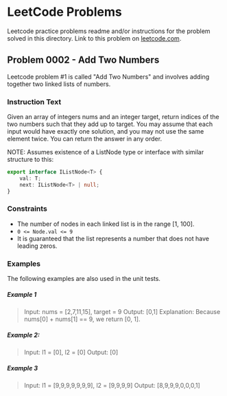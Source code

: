 # LeetCode Problems
Leetcode practice problems readme and/or instructions for the problem solved in this directory. 
Link to this problem on [leetcode.com](https://leetcode.com/problems/two-sum/).

## Problem 0002 - Add Two Numbers
Leetcode problem #1 is called "Add Two Numbers" and involves adding together two linked lists of numbers. 

### Instruction Text
Given an array of integers nums and an integer target, return indices of the two numbers such 
that they add up to target. You may assume that each input would have exactly one solution, and 
you may not use the same element twice. You can return the answer in any order.

NOTE: Assumes existence of a ListNode type or interface with similar structure to this:

```typescript
export interface IListNode<T> {
    val: T;
    next: IListNode<T> | null;
}
```

### Constraints
- The number of nodes in each linked list is in the range [1, 100].
- `0 <= Node.val <= 9`
- It is guaranteed that the list represents a number that does not have leading zeros.

### Examples
The following examples are also used in the unit tests.

##### Example 1
> Input: nums = [2,7,11,15], target = 9
> Output: [0,1]
> Explanation: Because nums[0] + nums[1] == 9, we return [0, 1]. 

##### Example 2:
> Input: l1 = [0], l2 = [0]
> Output: [0]

##### Example 3
> Input: l1 = [9,9,9,9,9,9,9], l2 = [9,9,9,9]
> Output: [8,9,9,9,0,0,0,1]
